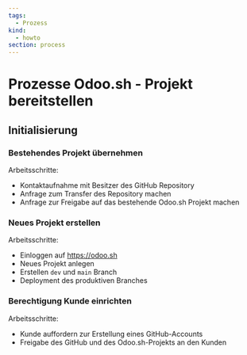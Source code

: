 ```yaml
---
tags:
  - Prozess
kind:
  - howto
section: process
---
```


# Prozesse Odoo.sh - Projekt bereitstellen

## Initialisierung

### Bestehendes Projekt übernehmen

Arbeitsschritte:

- Kontaktaufnahme mit Besitzer des GitHub Repository
- Anfrage zum Transfer des Repository machen
- Anfrage zur Freigabe auf das bestehende Odoo.sh Projekt machen

### Neues Projekt erstellen

Arbeitsschritte:

- Einloggen auf <https://odoo.sh>
- Neues Projekt anlegen
- Erstellen `dev` und `main` Branch
- Deployment des produktiven Branches

### Berechtigung Kunde einrichten

Arbeitsschritte:

- Kunde auffordern zur Erstellung eines GitHub-Accounts
- Freigabe des GitHub und des Odoo.sh-Projekts an den Kunden
